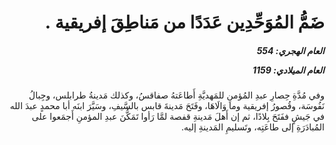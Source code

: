 <h1 dir="rtl">ضَمُّ المُوَحِّدِين عَدَدًا من مَناطِقَ إفريقية .</h1>

<h5 dir="rtl">العام الهجري:  554

العام الميلادي: 1159

</h5>

<p dir="rtl">وفي مُدَّةِ حِصارِ عبدِ المُؤمنِ للمَهديَّةِ أَطاعَتهُ صفاقسُ، وكذلك مَدينةُ طرابلس، وجِبالُ نَفُوسَة، وقُصورُ إفريقية وما وَالَاهَا، وفَتَحَ مَدينةَ قابس بالسَّيفِ، وسَيَّرَ ابنَه أبا محمدٍ عبدَ الله في جَيشٍ ففَتَحَ بِلادًا، ثم إن أَهلَ مَدينةِ قفصة لمَّا رَأوا تَمَكُّنَ عبدِ المؤمنِ أَجمَعوا على المُبادَرَةِ إلى طاعَتِه، وتَسليمِ المَدينةِ إليه.</p></br>
